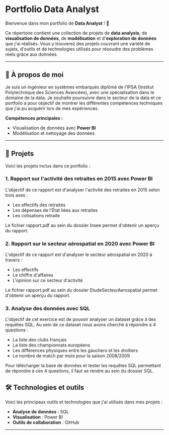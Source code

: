 # Portfolio Data Analyst

Bienvenue dans mon portfolio de **Data Analyst** ! 🎉

Ce répertoire contient une collection de projets de **data analysis**, de **visualisation de données**, de **modélisation** et d'**exploration de données** que j'ai réalisés. Vous y trouverez des projets couvrant une variété de sujets, d'outils et de technologies utilisés pour résoudre des problèmes réels grâce aux données.

---

## 💼 À propos de moi

Je suis un ingénieur en systèmes embarqués diplômé de l’IPSA (Institut Polytechnique des Sciences Avancées), avec une spécialisation dans le domaine de la data. Je souhaite poursuivre dans le secteur de la data et ce portfolio a pour objectif de montrer les différentes compétences techniques que j'ai pu acquérir lors de mes expériences. 

**Compétences principales :**
- Visualisation de données avec **Power BI**
- Modélisation et nettoyage des données

---

## 📂 Projets

Voici les projets inclus dans ce portfolio :

### 1. **Rapport sur l'activité des retraites en 2015 avec Power BI**  
L'objectif de ce rapport est d'analyser l'activité des retraites en 2015 selon trois axes :  
- Les effectifs des retraités  
- Les dépenses de l'État liées aux retraites  
- Les cotisations retraite  

Le fichier rapport.pdf au sein du dossier Insee permet d'obtenir un aperçu du rapport.

### 2. **Rapport sur le secteur aérospatial en 2020 avec Power BI**  
L'objectif de ce rapport est d'analyser le secteur aérospatial en 2020 à travers :  
- Les effectifs  
- Le chiffre d'affaires  
- L'opinion sur ce secteur d'activité

Le fichier rapport.pdf au sein du dossier EtudeSecteurAerospatial permet d'obtenir un aperçu du rapport.

### 3. **Analyse des données avec SQL**
L'objectif de cet exercice est de pouvoir analyser un dataset grâce à des requêtes SQL, Au sein de ce dataset nous avons cherché à répondre à 4 questions :
- La liste des clubs français
- La liste des championnats européens
- Les différences physiques entre les gauchers et les droitiers
- Le nombre de match par mois pour la saison 2008/2009

Pour télécharger la base de données et tester les requêtes SQL permettant de répondre à ces 4 questions, il faut se rendre au sein du dossier SQL. 

## 🛠️ Technologies et outils

Voici les principaux outils et technologies que j'ai utilisés dans mes projets :

- **Analyse de données** : SQL 
- **Visualisation** : Power BI
- **Outils de collaboration** : GitHub

---




